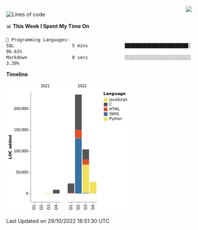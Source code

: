 <img align="right" src="https://count.getloli.com/get/@:TauCeti0207?theme=rule34">

<!--START_SECTION:waka-->
![Lines of code](https://img.shields.io/badge/From%20Hello%20World%20I%27ve%20Written-398%20Thousand%20lines%20of%20code-blue)

📊 **This Week I Spent My Time On** 

```text
💬 Programming Languages: 
SQL                      5 mins              ████████████████████████░   96.61% 
Markdown                 0 secs              ░░░░░░░░░░░░░░░░░░░░░░░░░   3.39%

```

**Timeline**

![Chart not found](https://raw.githubusercontent.com/TauCeti0207/TauCeti0207/main/charts/bar_graph.png) 


 Last Updated on 29/10/2022 18:51:30 UTC
<!--END_SECTION:waka-->


